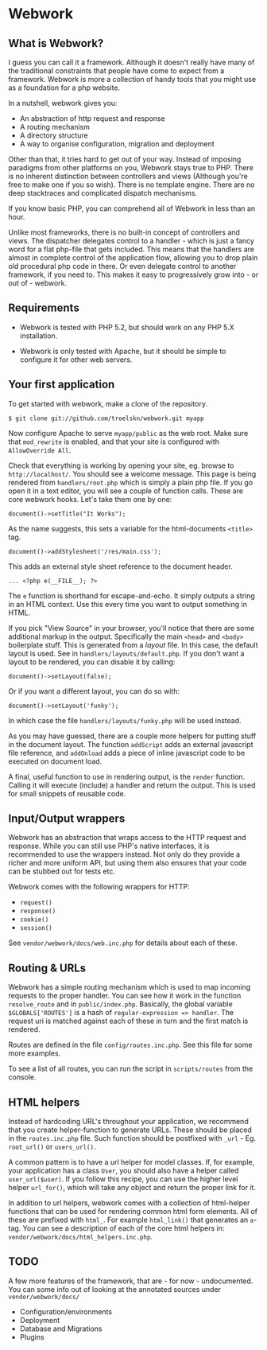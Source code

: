 Webwork
==

What is Webwork?
--

I guess you can call it a framework. Although it doesn't really have many of the traditional constraints that people have come to expect from a framework. Webwork is more a collection of handy tools that you might use as a foundation for a php website.

In a nutshell, webwork gives you:

* An abstraction of http request and response
* A routing mechanism
* A directory structure
* A way to organise configuration, migration and deployment

Other than that, it tries hard to get out of your way. Instead of imposing paradigms from other platforms on you, Webwork stays true to PHP. There is no inherent distinction between controllers and views (Although you're free to make one if you so wish). There is no template engine. There are no deep stacktraces and complicated dispatch mechanisms.

If you know basic PHP, you can comprehend all of Webwork in less than an hour.

Unlike most frameworks, there is no built-in concept of controllers and views. The dispatcher delegates control to a handler - which is just a fancy word for a flat php-file that gets included. This means that the handlers are almost in complete control of the application flow, allowing you to drop plain old procedural php code in there. Or even delegate control to another framework, if you need to. This makes it easy to progressively grow into - or out of - webwork.

Requirements
--

* Webwork is tested with PHP 5.2, but should work on any PHP 5.X installation.

* Webwork is only tested with Apache, but it should be simple to configure it for other web servers.

Your first application
--

To get started with webwork, make a clone of the repository.

    $ git clone git://github.com/troelskn/webwork.git myapp

Now configure Apache to serve `myapp/public` as the web root. Make sure that `mod_rewrite` is enabled, and that your site is configured with `AllowOverride All`.

Check that everything is working by opening your site, eg. browse to `http://localhost/`. You should see a welcome message. This page is being rendered from `handlers/root.php` which is simply a plain php file. If you go open it in a text editor, you will see a couple of function calls. These are core webwork hooks. Let's take them one by one:

    document()->setTitle("It Works");

As the name suggests, this sets a variable for the html-documents `<title>` tag.

    document()->addStylesheet('/res/main.css');

This adds an external style sheet reference to the document header.

    ... <?php e(__FILE__); ?>

The `e` function is shorthand for escape-and-echo. It simply outputs a string in an HTML context. Use this every time you want to output something in HTML.

If you pick "View Source" in your browser, you'll notice that there are some additional markup in the output. Specifically the main `<head>` and `<body>` boilerplate stuff. This is generated from a *layout*  file. In this case, the default layout is used. See in `handlers/layouts/default.php`. If you don't want a layout to be rendered, you can disable it by calling:

    document()->setLayout(false);

Or if you want a different layout, you can do so with:

    document()->setLayout('funky');

In which case the file `handlers/layouts/funky.php` will be used instead.

As you may have guessed, there are a couple more helpers for putting stuff in the document layout. The function `addScript` adds an external javascript file reference, and `addOnload` adds a piece of inline javascript code to be executed on document load.

A final, useful function to use in rendering output, is the `render` function. Calling it will execute (include) a handler and return the output. This is used for small snippets of reusable code.

Input/Output wrappers
---

Webwork has an abstraction that wraps access to the HTTP request and response. While you can still use PHP's native interfaces, it is recommended to use the wrappers instead. Not only do they provide a richer and more uniform API, but using them also ensures that your code can be stubbed out for tests etc.

Webwork comes with the following wrappers for HTTP:

* `request()`
* `response()`
* `cookie()`
* `session()`

See `vendor/webwork/docs/web.inc.php` for details about each of these.

Routing & URLs
---

Webwork has a simple routing mechanism which is used to map incoming requests to the proper handler. You can see how it work in the function `resolve_route` and in `public/index.php`. Basically, the global variable `$GLOBALS['ROUTES']` is a hash of `regular-expression => handler`. The request uri is matched against each of these in turn and the first match is rendered.

Routes are defined in the file `config/routes.inc.php`. See this file for some more examples.

To see a list of all routes, you can run the script in `scripts/routes` from the console.

HTML helpers
---

Instead of hardcoding URL's throughout your application, we recommend that you create helper-function to generate URLs. These should be placed in the `routes.inc.php` file. Such function should be postfixed with `_url` - Eg. `root_url()` or `users_url()`.

A common pattern is to have a url helper for model classes. If, for example, your application has a class `User`, you should also have a helper called `user_url($user)`. If you follow this recipe, you can use the higher level helper `url_for()`, which will take any object and return the proper link for it.

In addition to url helpers, webwork comes with a collection of html-helper functions that can be used for rendering common html form elements. All of these are prefixed with `html_`. For example `html_link()` that generates an `a`-tag. You can see a description of each of the core html helpers in: `vendor/webwork/docs/html_helpers.inc.php`.


TODO
--

A few more features of the framework, that are - for now - undocumented. You can some info out of looking at the annotated sources under `vendor/webwork/docs/`

* Configuration/environments
* Deployment
* Database and Migrations
* Plugins
